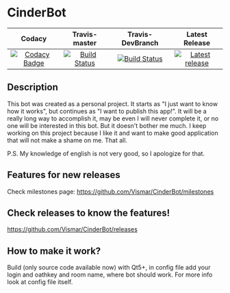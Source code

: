 # CinderBot
|Codacy|Travis-master|Travis-DevBranch|Latest Release|
|:----:|:-----------:|:--------------:|:------------:|
|[![Codacy Badge](https://api.codacy.com/project/badge/Grade/b200dceb1a7144ff86e663710ccfbb82)](https://www.codacy.com/app/exanimoteam/CinderBot?utm_source=github.com&amp;utm_medium=referral&amp;utm_content=Vismar/CinderBot&amp;utm_campaign=Badge_Grade)|[![Build Status](https://travis-ci.org/Vismar/CinderBot.svg?branch=master)](https://travis-ci.org/Vismar/CinderBot)|[![Build Status](https://travis-ci.org/Vismar/CinderBot.svg?branch=DevBranch)](https://travis-ci.org/Vismar/CinderBot)|[![Latest release](https://img.shields.io/badge/release-v0.4.5-blue.svg)](https://github.com/Vismar/CinderBot/releases/tag/v0.4.5)
## Description
This bot was created as a personal project. It starts as "I just want to know how it works", but continues as "I want to publish this app!". It will be a really long way to accomplish it, may be even I will never complete it, or no one will be interested in this bot. But it doesn't bother me much. I keep working on this project because I like it and want to make good application that will not make a shame on me. That all.

P.S. My knowledge of english is not very good, so I apologize for that.

## Features for new releases
Check milestones page:
https://github.com/Vismar/CinderBot/milestones

## Check releases to know the features!
https://github.com/Vismar/CinderBot/releases

## How to make it work?
Build (only source code available now) with Qt5+, in config file add your login and oathkey and room name, where bot should work. For more info look at config file itself.
